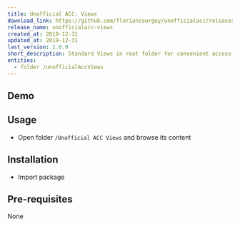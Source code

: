 ```yaml
---
title: Unofficial ACC: Views
download_link: https://github.com/floriancourgey/unofficialacc/releases/download/unofficialacc-views-1.0.0/unofficialacc-views.xml
release_name: unofficialacc-views
created_at: 2019-12-31
updated_at: 2019-12-31
last_version: 1.0.0
short_description: Standard Views in root folder for convenient access
entities:
  - folder /unofficialAccViews
---
```


## Demo



## Usage

- Open folder `/Unofficial ACC Views` and browse its content

## Installation

- Import package

## Pre-requisites

None

